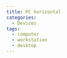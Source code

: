 ```yaml
---
title: PC horizontal
categories:
  - Devices
tags:
  - computer
  - workstation
  - desktop
---
```

